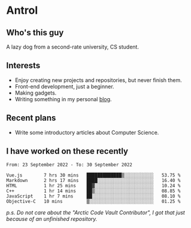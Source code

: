 # Antrol

## Who's this guy

A lazy dog from a second-rate university, CS student.

## Interests

* Enjoy creating new projects and repositories, but never finish them.
* Front-end development, just a beginner.
* Making gadgets.
* Writing something in my personal [blog](https://blog.antrol.xyz/).

## Recent plans

* Write some introductory articles about Computer Science.

<!--
* Try to develop a website for [Anime4KCPP](https://github.com/TianZerL/Anime4KCPP).
* Develop a Markdown renderer which user can customize its css, of course it is GUI-based.~~(If I could finish  it before getting bored)~~
* Work with my [teammates](https://github.com/SWJTU-Lazy-Dogs).
* Find something interests me, as a hobby after finishing my ~~boring~~ homework.
-->

## I have worked on these recently

<!--START_SECTION:waka-->

```text
From: 23 September 2022 - To: 30 September 2022

Vue.js        7 hrs 30 mins   █████████████▒░░░░░░░░░░░   53.75 %
Markdown      2 hrs 17 mins   ████░░░░░░░░░░░░░░░░░░░░░   16.40 %
HTML          1 hr 25 mins    ██▓░░░░░░░░░░░░░░░░░░░░░░   10.24 %
C++           1 hr 14 mins    ██▒░░░░░░░░░░░░░░░░░░░░░░   08.85 %
JavaScript    1 hr 7 mins     ██░░░░░░░░░░░░░░░░░░░░░░░   08.10 %
Objective-C   10 mins         ▒░░░░░░░░░░░░░░░░░░░░░░░░   01.25 %
```

<!--END_SECTION:waka-->

*p.s.  Do not care about the "Arctic Code Vault Contributor", I got that just because of an unfinished repository.*

<!--
**qzmlgfj/qzmlgfj** is a ✨ _special_ ✨ repository because its `README.md` (this file) appears on your GitHub profile.

Here are some ideas to get you started:

- 🔭 I’m currently working on ...
- 🌱 I’m currently learning ...
- 👯 I’m looking to collaborate on ...
- 🤔 I’m looking for help with ...
- 💬 Ask me about ...
- 📫 How to reach me: ...
- 😄 Pronouns: ...
- ⚡ Fun fact: ...
-->
